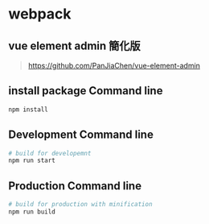 # webpack

## vue element admin 簡化版
> https://github.com/PanJiaChen/vue-element-admin

## install package Command line
``` bash
npm install
```

## Development Command line
``` bash
# build for developemnt
npm run start
```

## Production Command line
``` bash
# build for production with minification
npm run build
```
